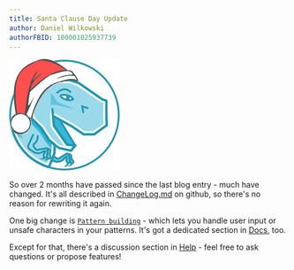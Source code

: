 ```yaml
---
title: Santa Clause Day Update
author: Daniel Wilkowski
authorFBID: 100001025937739
---
```


<img src="/img/t.regx.santa.png" class="blog-img t-regx-santa" alt="">

So over 2 months have passed since the last blog entry - much have changed. It's all described in 
[ChangeLog.md](https://github.com/T-Regx/T-Regx/blob/master/ChangeLog.md) on github, so there's no reason for  rewriting 
it again. 

One big change is [`Pattern building`](/docs/pattern-building) - which lets you handle user input or unsafe characters 
in your patterns. It's got a dedicated section in [Docs](/docs/handling-user-input), too.

Except for that, there's a discussion section in [Help](/help) - feel free to ask questions or propose features!
